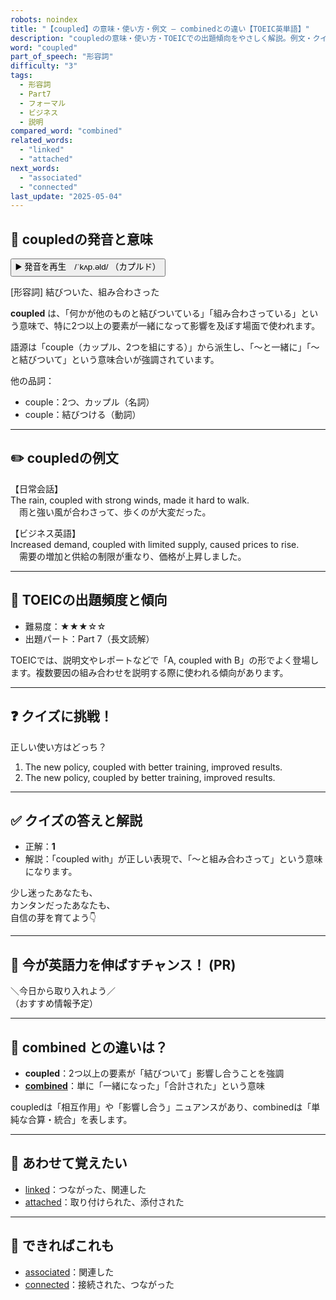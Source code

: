 ```yaml
---
robots: noindex
title: "【coupled】の意味・使い方・例文 ― combinedとの違い【TOEIC英単語】"
description: "coupledの意味・使い方・TOEICでの出題傾向をやさしく解説。例文・クイズ付きでcombinedとの違いもわかりやすく学べます。"
word: "coupled"
part_of_speech: "形容詞"
difficulty: "3"
tags:
  - 形容詞
  - Part7
  - フォーマル
  - ビジネス
  - 説明
compared_word: "combined"
related_words:
  - "linked"
  - "attached"
next_words:
  - "associated"
  - "connected"
last_update: "2025-05-04"
---
```


## 🔰 coupledの発音と意味

<button class="play-audio" onclick="playTTS('coupled')">
  <span class="play-audio-main">
    ▶️ 発音を再生　/ˈkʌp.əld/
  </span>
  <span class="play-audio-sub">
    （カプルド）
  </span>
</button>

[形容詞] 結びついた、組み合わさった

**coupled** は、「何かが他のものと結びついている」「組み合わさっている」という意味で、特に2つ以上の要素が一緒になって影響を及ぼす場面で使われます。

語源は「couple（カップル、2つを組にする）」から派生し、「～と一緒に」「～と結びついて」という意味合いが強調されています。

他の品詞：  
- couple：2つ、カップル（名詞）
- couple：結びつける（動詞）

---

## ✏️ coupledの例文

【日常会話】  
The rain, coupled with strong winds, made it hard to walk.  
　雨と強い風が合わさって、歩くのが大変だった。

【ビジネス英語】  
Increased demand, coupled with limited supply, caused prices to rise.  
　需要の増加と供給の制限が重なり、価格が上昇しました。

---

## 🎯 TOEICの出題頻度と傾向

- 難易度：★★★☆☆
- 出題パート：Part 7（長文読解）

TOEICでは、説明文やレポートなどで「A, coupled with B」の形でよく登場します。複数要因の組み合わせを説明する際に使われる傾向があります。

---

## ❓ クイズに挑戦！

正しい使い方はどっち？

1. The new policy, coupled with better training, improved results.  
2. The new policy, coupled by better training, improved results.

---

## ✅ クイズの答えと解説

- 正解：**1**
- 解説：「coupled with」が正しい表現で、「～と組み合わさって」という意味になります。

少し迷ったあなたも、  
カンタンだったあなたも、  
自信の芽を育てよう👇️

---

## 🚀 今が英語力を伸ばすチャンス！ (PR)

<div class="info-center">
＼今日から取り入れよう／<br>  
（おすすめ情報予定）
</div>

---

## 🤔  combined との違いは？

- **coupled**：2つ以上の要素が「結びついて」影響し合うことを強調
- **[combined](/combined)**：単に「一緒になった」「合計された」という意味

coupledは「相互作用」や「影響し合う」ニュアンスがあり、combinedは「単純な合算・統合」を表します。

---

## 🧩 あわせて覚えたい

- [linked](/linked)：つながった、関連した
- [attached](/attached)：取り付けられた、添付された

---

## 📖 できればこれも

- [associated](/associated)：関連した
- [connected](/connected)：接続された、つながった

<!-- cvid: aid16_bid21 -->
